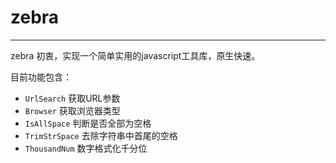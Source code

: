 # zebra
-----

zebra 初衷，实现一个简单实用的javascript工具库，原生快速。

目前功能包含：

- `UrlSearch` 获取URL参数
- `Browser` 获取浏览器类型
- `IsAllSpace` 判断是否全部为空格
- `TrimStrSpace` 去除字符串中首尾的空格
- `ThousandNum` 数字格式化千分位


